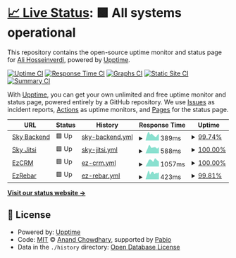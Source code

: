 # [📈 Live Status](https://ali-hv.github.io/uptime): <!--live status--> **🟩 All systems operational**

This repository contains the open-source uptime monitor and status page for [Ali Hosseinverdi](https://ali-hv.github.io/uptime), powered by [Upptime](https://github.com/upptime/upptime).

[![Uptime CI](https://github.com/ali-hv/uptime/workflows/Uptime%20CI/badge.svg)](https://github.com/ali-hv/uptime/actions?query=workflow%3A%22Uptime+CI%22)
[![Response Time CI](https://github.com/ali-hv/uptime/workflows/Response%20Time%20CI/badge.svg)](https://github.com/ali-hv/uptime/actions?query=workflow%3A%22Response+Time+CI%22)
[![Graphs CI](https://github.com/ali-hv/uptime/workflows/Graphs%20CI/badge.svg)](https://github.com/ali-hv/uptime/actions?query=workflow%3A%22Graphs+CI%22)
[![Static Site CI](https://github.com/ali-hv/uptime/workflows/Static%20Site%20CI/badge.svg)](https://github.com/ali-hv/uptime/actions?query=workflow%3A%22Static+Site+CI%22)
[![Summary CI](https://github.com/ali-hv/uptime/workflows/Summary%20CI/badge.svg)](https://github.com/ali-hv/uptime/actions?query=workflow%3A%22Summary+CI%22)

With [Upptime](https://upptime.js.org), you can get your own unlimited and free uptime monitor and status page, powered entirely by a GitHub repository. We use [Issues](https://github.com/ali-hv/uptime/issues) as incident reports, [Actions](https://github.com/ali-hv/uptime/actions) as uptime monitors, and [Pages](https://ali-hv.github.io/uptime) for the status page.

<!--start: status pages-->
<!-- This summary is generated by Upptime (https://github.com/upptime/upptime) -->
<!-- Do not edit this manually, your changes will be overwritten -->
<!-- prettier-ignore -->
| URL | Status | History | Response Time | Uptime |
| --- | ------ | ------- | ------------- | ------ |
| <img alt="" src="https://icons.duckduckgo.com/ip3/sky.ezhoosh.com.ico" height="13"> [Sky Backend](https://sky.ezhoosh.com/api/v1/docs/) | 🟩 Up | [sky-backend.yml](https://github.com/ali-hv/uptime/commits/HEAD/history/sky-backend.yml) | <details><summary><img alt="Response time graph" src="./graphs/sky-backend/response-time-week.png" height="20"> 389ms</summary><br><a href="https://ali-hv.github.io/uptime/history/sky-backend"><img alt="Response time 401" src="https://img.shields.io/endpoint?url=https%3A%2F%2Fraw.githubusercontent.com%2Fali-hv%2Fuptime%2FHEAD%2Fapi%2Fsky-backend%2Fresponse-time.json"></a><br><a href="https://ali-hv.github.io/uptime/history/sky-backend"><img alt="24-hour response time 349" src="https://img.shields.io/endpoint?url=https%3A%2F%2Fraw.githubusercontent.com%2Fali-hv%2Fuptime%2FHEAD%2Fapi%2Fsky-backend%2Fresponse-time-day.json"></a><br><a href="https://ali-hv.github.io/uptime/history/sky-backend"><img alt="7-day response time 389" src="https://img.shields.io/endpoint?url=https%3A%2F%2Fraw.githubusercontent.com%2Fali-hv%2Fuptime%2FHEAD%2Fapi%2Fsky-backend%2Fresponse-time-week.json"></a><br><a href="https://ali-hv.github.io/uptime/history/sky-backend"><img alt="30-day response time 401" src="https://img.shields.io/endpoint?url=https%3A%2F%2Fraw.githubusercontent.com%2Fali-hv%2Fuptime%2FHEAD%2Fapi%2Fsky-backend%2Fresponse-time-month.json"></a><br><a href="https://ali-hv.github.io/uptime/history/sky-backend"><img alt="1-year response time 401" src="https://img.shields.io/endpoint?url=https%3A%2F%2Fraw.githubusercontent.com%2Fali-hv%2Fuptime%2FHEAD%2Fapi%2Fsky-backend%2Fresponse-time-year.json"></a></details> | <details><summary><a href="https://ali-hv.github.io/uptime/history/sky-backend">99.74%</a></summary><a href="https://ali-hv.github.io/uptime/history/sky-backend"><img alt="All-time uptime 99.79%" src="https://img.shields.io/endpoint?url=https%3A%2F%2Fraw.githubusercontent.com%2Fali-hv%2Fuptime%2FHEAD%2Fapi%2Fsky-backend%2Fuptime.json"></a><br><a href="https://ali-hv.github.io/uptime/history/sky-backend"><img alt="24-hour uptime 98.20%" src="https://img.shields.io/endpoint?url=https%3A%2F%2Fraw.githubusercontent.com%2Fali-hv%2Fuptime%2FHEAD%2Fapi%2Fsky-backend%2Fuptime-day.json"></a><br><a href="https://ali-hv.github.io/uptime/history/sky-backend"><img alt="7-day uptime 99.74%" src="https://img.shields.io/endpoint?url=https%3A%2F%2Fraw.githubusercontent.com%2Fali-hv%2Fuptime%2FHEAD%2Fapi%2Fsky-backend%2Fuptime-week.json"></a><br><a href="https://ali-hv.github.io/uptime/history/sky-backend"><img alt="30-day uptime 99.79%" src="https://img.shields.io/endpoint?url=https%3A%2F%2Fraw.githubusercontent.com%2Fali-hv%2Fuptime%2FHEAD%2Fapi%2Fsky-backend%2Fuptime-month.json"></a><br><a href="https://ali-hv.github.io/uptime/history/sky-backend"><img alt="1-year uptime 99.79%" src="https://img.shields.io/endpoint?url=https%3A%2F%2Fraw.githubusercontent.com%2Fali-hv%2Fuptime%2FHEAD%2Fapi%2Fsky-backend%2Fuptime-year.json"></a></details>
| <img alt="" src="https://icons.duckduckgo.com/ip3/jitsi.ezhoosh.com.ico" height="13"> [Sky Jitsi](https://jitsi.ezhoosh.com) | 🟩 Up | [sky-jitsi.yml](https://github.com/ali-hv/uptime/commits/HEAD/history/sky-jitsi.yml) | <details><summary><img alt="Response time graph" src="./graphs/sky-jitsi/response-time-week.png" height="20"> 588ms</summary><br><a href="https://ali-hv.github.io/uptime/history/sky-jitsi"><img alt="Response time 589" src="https://img.shields.io/endpoint?url=https%3A%2F%2Fraw.githubusercontent.com%2Fali-hv%2Fuptime%2FHEAD%2Fapi%2Fsky-jitsi%2Fresponse-time.json"></a><br><a href="https://ali-hv.github.io/uptime/history/sky-jitsi"><img alt="24-hour response time 602" src="https://img.shields.io/endpoint?url=https%3A%2F%2Fraw.githubusercontent.com%2Fali-hv%2Fuptime%2FHEAD%2Fapi%2Fsky-jitsi%2Fresponse-time-day.json"></a><br><a href="https://ali-hv.github.io/uptime/history/sky-jitsi"><img alt="7-day response time 588" src="https://img.shields.io/endpoint?url=https%3A%2F%2Fraw.githubusercontent.com%2Fali-hv%2Fuptime%2FHEAD%2Fapi%2Fsky-jitsi%2Fresponse-time-week.json"></a><br><a href="https://ali-hv.github.io/uptime/history/sky-jitsi"><img alt="30-day response time 589" src="https://img.shields.io/endpoint?url=https%3A%2F%2Fraw.githubusercontent.com%2Fali-hv%2Fuptime%2FHEAD%2Fapi%2Fsky-jitsi%2Fresponse-time-month.json"></a><br><a href="https://ali-hv.github.io/uptime/history/sky-jitsi"><img alt="1-year response time 589" src="https://img.shields.io/endpoint?url=https%3A%2F%2Fraw.githubusercontent.com%2Fali-hv%2Fuptime%2FHEAD%2Fapi%2Fsky-jitsi%2Fresponse-time-year.json"></a></details> | <details><summary><a href="https://ali-hv.github.io/uptime/history/sky-jitsi">100.00%</a></summary><a href="https://ali-hv.github.io/uptime/history/sky-jitsi"><img alt="All-time uptime 100.00%" src="https://img.shields.io/endpoint?url=https%3A%2F%2Fraw.githubusercontent.com%2Fali-hv%2Fuptime%2FHEAD%2Fapi%2Fsky-jitsi%2Fuptime.json"></a><br><a href="https://ali-hv.github.io/uptime/history/sky-jitsi"><img alt="24-hour uptime 100.00%" src="https://img.shields.io/endpoint?url=https%3A%2F%2Fraw.githubusercontent.com%2Fali-hv%2Fuptime%2FHEAD%2Fapi%2Fsky-jitsi%2Fuptime-day.json"></a><br><a href="https://ali-hv.github.io/uptime/history/sky-jitsi"><img alt="7-day uptime 100.00%" src="https://img.shields.io/endpoint?url=https%3A%2F%2Fraw.githubusercontent.com%2Fali-hv%2Fuptime%2FHEAD%2Fapi%2Fsky-jitsi%2Fuptime-week.json"></a><br><a href="https://ali-hv.github.io/uptime/history/sky-jitsi"><img alt="30-day uptime 100.00%" src="https://img.shields.io/endpoint?url=https%3A%2F%2Fraw.githubusercontent.com%2Fali-hv%2Fuptime%2FHEAD%2Fapi%2Fsky-jitsi%2Fuptime-month.json"></a><br><a href="https://ali-hv.github.io/uptime/history/sky-jitsi"><img alt="1-year uptime 100.00%" src="https://img.shields.io/endpoint?url=https%3A%2F%2Fraw.githubusercontent.com%2Fali-hv%2Fuptime%2FHEAD%2Fapi%2Fsky-jitsi%2Fuptime-year.json"></a></details>
| <img alt="" src="https://icons.duckduckgo.com/ip3/api-users.ezhoosh.com.ico" height="13"> [EzCRM](https://api-users.ezhoosh.com/en/api/v1/docs/) | 🟩 Up | [ez-crm.yml](https://github.com/ali-hv/uptime/commits/HEAD/history/ez-crm.yml) | <details><summary><img alt="Response time graph" src="./graphs/ez-crm/response-time-week.png" height="20"> 1057ms</summary><br><a href="https://ali-hv.github.io/uptime/history/ez-crm"><img alt="Response time 955" src="https://img.shields.io/endpoint?url=https%3A%2F%2Fraw.githubusercontent.com%2Fali-hv%2Fuptime%2FHEAD%2Fapi%2Fez-crm%2Fresponse-time.json"></a><br><a href="https://ali-hv.github.io/uptime/history/ez-crm"><img alt="24-hour response time 900" src="https://img.shields.io/endpoint?url=https%3A%2F%2Fraw.githubusercontent.com%2Fali-hv%2Fuptime%2FHEAD%2Fapi%2Fez-crm%2Fresponse-time-day.json"></a><br><a href="https://ali-hv.github.io/uptime/history/ez-crm"><img alt="7-day response time 1057" src="https://img.shields.io/endpoint?url=https%3A%2F%2Fraw.githubusercontent.com%2Fali-hv%2Fuptime%2FHEAD%2Fapi%2Fez-crm%2Fresponse-time-week.json"></a><br><a href="https://ali-hv.github.io/uptime/history/ez-crm"><img alt="30-day response time 955" src="https://img.shields.io/endpoint?url=https%3A%2F%2Fraw.githubusercontent.com%2Fali-hv%2Fuptime%2FHEAD%2Fapi%2Fez-crm%2Fresponse-time-month.json"></a><br><a href="https://ali-hv.github.io/uptime/history/ez-crm"><img alt="1-year response time 955" src="https://img.shields.io/endpoint?url=https%3A%2F%2Fraw.githubusercontent.com%2Fali-hv%2Fuptime%2FHEAD%2Fapi%2Fez-crm%2Fresponse-time-year.json"></a></details> | <details><summary><a href="https://ali-hv.github.io/uptime/history/ez-crm">100.00%</a></summary><a href="https://ali-hv.github.io/uptime/history/ez-crm"><img alt="All-time uptime 100.00%" src="https://img.shields.io/endpoint?url=https%3A%2F%2Fraw.githubusercontent.com%2Fali-hv%2Fuptime%2FHEAD%2Fapi%2Fez-crm%2Fuptime.json"></a><br><a href="https://ali-hv.github.io/uptime/history/ez-crm"><img alt="24-hour uptime 100.00%" src="https://img.shields.io/endpoint?url=https%3A%2F%2Fraw.githubusercontent.com%2Fali-hv%2Fuptime%2FHEAD%2Fapi%2Fez-crm%2Fuptime-day.json"></a><br><a href="https://ali-hv.github.io/uptime/history/ez-crm"><img alt="7-day uptime 100.00%" src="https://img.shields.io/endpoint?url=https%3A%2F%2Fraw.githubusercontent.com%2Fali-hv%2Fuptime%2FHEAD%2Fapi%2Fez-crm%2Fuptime-week.json"></a><br><a href="https://ali-hv.github.io/uptime/history/ez-crm"><img alt="30-day uptime 100.00%" src="https://img.shields.io/endpoint?url=https%3A%2F%2Fraw.githubusercontent.com%2Fali-hv%2Fuptime%2FHEAD%2Fapi%2Fez-crm%2Fuptime-month.json"></a><br><a href="https://ali-hv.github.io/uptime/history/ez-crm"><img alt="1-year uptime 100.00%" src="https://img.shields.io/endpoint?url=https%3A%2F%2Fraw.githubusercontent.com%2Fali-hv%2Fuptime%2FHEAD%2Fapi%2Fez-crm%2Fuptime-year.json"></a></details>
| <img alt="" src="https://icons.duckduckgo.com/ip3/rebar-backend.ezhoosh.com.ico" height="13"> [EzRebar](https://rebar-backend.ezhoosh.com/en/api/v1/docs/) | 🟩 Up | [ez-rebar.yml](https://github.com/ali-hv/uptime/commits/HEAD/history/ez-rebar.yml) | <details><summary><img alt="Response time graph" src="./graphs/ez-rebar/response-time-week.png" height="20"> 423ms</summary><br><a href="https://ali-hv.github.io/uptime/history/ez-rebar"><img alt="Response time 445" src="https://img.shields.io/endpoint?url=https%3A%2F%2Fraw.githubusercontent.com%2Fali-hv%2Fuptime%2FHEAD%2Fapi%2Fez-rebar%2Fresponse-time.json"></a><br><a href="https://ali-hv.github.io/uptime/history/ez-rebar"><img alt="24-hour response time 442" src="https://img.shields.io/endpoint?url=https%3A%2F%2Fraw.githubusercontent.com%2Fali-hv%2Fuptime%2FHEAD%2Fapi%2Fez-rebar%2Fresponse-time-day.json"></a><br><a href="https://ali-hv.github.io/uptime/history/ez-rebar"><img alt="7-day response time 423" src="https://img.shields.io/endpoint?url=https%3A%2F%2Fraw.githubusercontent.com%2Fali-hv%2Fuptime%2FHEAD%2Fapi%2Fez-rebar%2Fresponse-time-week.json"></a><br><a href="https://ali-hv.github.io/uptime/history/ez-rebar"><img alt="30-day response time 445" src="https://img.shields.io/endpoint?url=https%3A%2F%2Fraw.githubusercontent.com%2Fali-hv%2Fuptime%2FHEAD%2Fapi%2Fez-rebar%2Fresponse-time-month.json"></a><br><a href="https://ali-hv.github.io/uptime/history/ez-rebar"><img alt="1-year response time 445" src="https://img.shields.io/endpoint?url=https%3A%2F%2Fraw.githubusercontent.com%2Fali-hv%2Fuptime%2FHEAD%2Fapi%2Fez-rebar%2Fresponse-time-year.json"></a></details> | <details><summary><a href="https://ali-hv.github.io/uptime/history/ez-rebar">99.81%</a></summary><a href="https://ali-hv.github.io/uptime/history/ez-rebar"><img alt="All-time uptime 99.85%" src="https://img.shields.io/endpoint?url=https%3A%2F%2Fraw.githubusercontent.com%2Fali-hv%2Fuptime%2FHEAD%2Fapi%2Fez-rebar%2Fuptime.json"></a><br><a href="https://ali-hv.github.io/uptime/history/ez-rebar"><img alt="24-hour uptime 100.00%" src="https://img.shields.io/endpoint?url=https%3A%2F%2Fraw.githubusercontent.com%2Fali-hv%2Fuptime%2FHEAD%2Fapi%2Fez-rebar%2Fuptime-day.json"></a><br><a href="https://ali-hv.github.io/uptime/history/ez-rebar"><img alt="7-day uptime 99.81%" src="https://img.shields.io/endpoint?url=https%3A%2F%2Fraw.githubusercontent.com%2Fali-hv%2Fuptime%2FHEAD%2Fapi%2Fez-rebar%2Fuptime-week.json"></a><br><a href="https://ali-hv.github.io/uptime/history/ez-rebar"><img alt="30-day uptime 99.85%" src="https://img.shields.io/endpoint?url=https%3A%2F%2Fraw.githubusercontent.com%2Fali-hv%2Fuptime%2FHEAD%2Fapi%2Fez-rebar%2Fuptime-month.json"></a><br><a href="https://ali-hv.github.io/uptime/history/ez-rebar"><img alt="1-year uptime 99.85%" src="https://img.shields.io/endpoint?url=https%3A%2F%2Fraw.githubusercontent.com%2Fali-hv%2Fuptime%2FHEAD%2Fapi%2Fez-rebar%2Fuptime-year.json"></a></details>

<!--end: status pages-->

[**Visit our status website →**](https://ali-hv.github.io/uptime)

## 📄 License

- Powered by: [Upptime](https://github.com/upptime/upptime)
- Code: [MIT](./LICENSE) © [Anand Chowdhary](https://anandchowdhary.com), supported by [Pabio](https://pabio.com)
- Data in the `./history` directory: [Open Database License](https://opendatacommons.org/licenses/odbl/1-0/)
